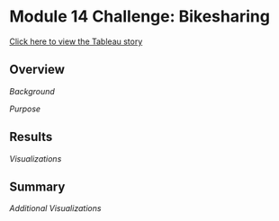 # Module 14 Challenge: Bikesharing

[Click here to view the Tableau story](https://public.tableau.com/shared/KBGTXPFMP?:display_count=n&:origin=viz_share_link)



## Overview

*Background*

*Purpose*

## Results

*Visualizations*

## Summary

*Additional Visualizations*
